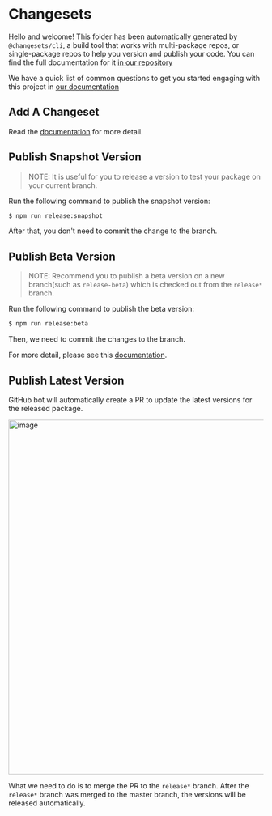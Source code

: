 # Changesets

Hello and welcome! This folder has been automatically generated by `@changesets/cli`, a build tool that works
with multi-package repos, or single-package repos to help you version and publish your code. You can
find the full documentation for it [in our repository](https://github.com/changesets/changesets)

We have a quick list of common questions to get you started engaging with this project in
[our documentation](https://github.com/changesets/changesets/blob/main/docs/common-questions.md)


## Add A Changeset

Read the [documentation](https://github.com/changesets/changesets/blob/main/docs/adding-a-changeset.md) for more detail.

## Publish Snapshot Version

> NOTE: It is useful for you to release a version to test your package on your current branch.

Run the following command to publish the snapshot version: 

```bash
$ npm run release:snapshot
```

After that, you don't need to commit the change to the branch.

## Publish Beta Version

> NOTE: Recommend you to publish a beta version on a new branch(such as `release-beta`) which is checked out from the `release*` branch.

Run the following command to publish the beta version: 

```bash
$ npm run release:beta
```

Then, we need to commit the changes to the branch. 

For more detail, please see this [documentation](https://github.com/changesets/changesets/blob/main/docs/prereleases.md).

## Publish Latest Version

GitHub bot will automatically create a PR to update the latest versions for the released package.

<img width="701" alt="image" src="https://user-images.githubusercontent.com/44047106/215980879-965da73d-317e-4576-81ee-118e11bcc2d4.png">

What we need to do is to merge the PR to the `release*` branch. After the `release*` branch was merged to the master branch, the versions will be released automatically.
